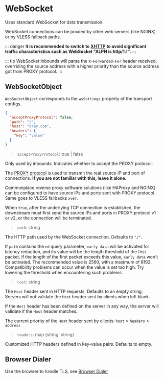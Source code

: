 # WebSocket

Uses standard WebSocket for data transmission.

WebSocket connections can be proxied by other web servers (like NGINX) or by
VLESS fallback paths.

::: danger **It is recommended to switch to
[XHTTP](https://github.com/XTLS/Xray-core/discussions/4113) to avoid significant
traffic characteristics such as WebSocket "ALPN is http/1.1".** :::

::: tip WebSocket inbounds will parse the `X-Forwarded-For` header received,
overriding the source address with a higher priority than the source address got
from PROXY protocol. :::

## WebSocketObject

`WebSocketObject` corresponds to the `wsSettings` property of the transport
configs.

```json
{
  "acceptProxyProtocol": false,
  "path": "/",
  "host": "xray.com",
  "headers": {
    "key": "value"
  }
}
```

> `acceptProxyProtocol`: true | false

Only used by inbounds. Indicates whether to accept the PROXY protocol.

The
[PROXY protocol](https://www.haproxy.org/download/2.2/doc/proxy-protocol.txt) is
used to transmit the real source IP and port of connections. **If you are not
familiar with this, leave it alone.**

Commonplace reverse proxy software solutions (like HAProxy and NGINX) can be
configured to have source IPs and ports sent with PROXY protocol. Same goes to
VLESS fallbacks `xver`.

When `true`, after the underlying TCP connection is established, the downstream
must first send the source IPs and ports in PROXY protocol v1 or v2, or the
connection will be terminated.

> `path`: string

The HTTP path used by the WebSocket connection. Defaults to `"/"`.

If `path` contains the `ed` query parameter, `early data` will be activated for
latency reduction, and its value will be the length threshold of the first
packet. If the length of the first packet exceeds this value, `early data` won't
be activated. The recommended value is 2560, with a maximum of 8192.
Compatibility problems can occur when the value is set too high. Try lowering
the threshold when encountering such problems.

> `host`: string

The `Host` header sent in HTTP requests. Defaults to an empty string. Servers
will not validate the `Host` header sent by clients when left blank.

If the `Host` header has been defined on the server in any way, the server will
validate if the `Host` header matches.

The current priority of the `Host` header sent by clients: `host` > `headers` >
`address`

> `headers`: map \{string: string\}

Customized HTTP headers defined in key-value pairs. Defaults to empty.

## Browser Dialer

Use the browser to handle TLS, see
[Browser Dialer](../features/browser_dialer.md)
